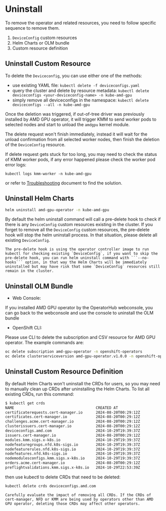 # Uninstall

To remove the operator and related resources, you need to follow specific sequence to remove them.

1. `DeviceConfig` custom resources
2. Helm Charts or OLM bundle
3. Custom resource definition

## Uninstall Custom Resource

To delete the `Deviceconfig`, you can use either one of the methods:

* use existing YAML file: ```kubectl delete -f deviceconfigs.yaml```
* query the cluster and delete by resource metadata:
  ```kubectl delete deviceconfigs <your-deviceconfig-name> -n kube-amd-gpu```
* simply remove all deviceconfigs in the namespace:
  ```kubectl delete deviceconfigs --all -n kube-amd-gpu```

Once the deletion was triggered, if out-of-tree driver was previously installed by AMD GPU operator, it will trigger KMM to send worker pods to selected nodes and start to unload the `amdgpu` kernel module.

The delete request won't finish immediately, instead it will wait for the unload confirmation from all selected worker nodes, then finish the deletion of the `DeviceConfig` resource.

If delete request gets stuck for too long, you may need to check the status of KMM worker pods, if any error happened please check the worker pod error logs:

```kubectl logs kmm-worker -n kube-amd-gpu```

or refer to [Troubleshooting](../troubleshooting) document to find the solution.

## Uninstall Helm Charts

```bash
helm uninstall amd-gpu-operator -n kube-amd-gpu
```

By default the helm uninstall command will call a pre-delete hook to check if there is any `DeviceConfig` custom resources existing in the cluster. If you forget to remove all the `DeviceConfig` custom resources, the pre-delete hook will stop the helm uninstall process. In that situation, please delete all existing `DeviceConfig`.

```{note}
The pre-delete hook is using the operator controller image to run kubectl for checking existing `DeviceConfig`, if you want to skip the pre-delete hook, you can run helm uninstall command with ```--no-hooks``` option, in that way the Helm Charts will be immediately uninstalled but may have risk that some `DeviceConfig` resources still remain in the cluster.
```

## Uninstall OLM Bundle

* Web Console:

If you installed AMD GPU operator by the OperatorHub webconsole, you can go back to the webconsole and use the console to uninstall the OLM bundle

* OpenShift CLI:

Please use CLI to delete the subscription and CSV resource for AMD GPU operator. The example commands are:

```bash
oc delete subscription amd-gpu-operator -n openshift-operators
oc delete clusterserviceversion amd-gpu-operator.v1.0.0 -n openshift-operators
```

## Uninstall Custom Resource Definition

By default Helm Charts won't uninstall the CRDs for users, so you may need to manually clean up CRDs after uninstalling the Helm Charts. To list all existing CRDs, run this command:

```bash
$ kubectl get crds
NAME                                     CREATED AT
certificaterequests.cert-manager.io      2024-08-20T00:29:12Z
certificates.cert-manager.io             2024-08-20T00:29:12Z
challenges.acme.cert-manager.io          2024-08-20T00:29:12Z
clusterissuers.cert-manager.io           2024-08-20T00:29:12Z
deviceconfigs.amd.com                    2024-10-29T19:39:37Z
issuers.cert-manager.io                  2024-08-20T00:29:12Z
modules.kmm.sigs.x-k8s.io                2024-10-29T19:39:37Z
nodefeaturegroups.nfd.k8s-sigs.io        2024-10-29T19:39:37Z
nodefeaturerules.nfd.k8s-sigs.io         2024-10-29T19:39:37Z
nodefeatures.nfd.k8s-sigs.io             2024-10-29T19:39:37Z
nodemodulesconfigs.kmm.sigs.x-k8s.io     2024-10-29T19:39:37Z
orders.acme.cert-manager.io              2024-08-20T00:29:12Z
preflightvalidations.kmm.sigs.x-k8s.io   2024-10-29T22:53:39Z
```

then use kubectl to delete CRDs that need to be deleted:

```bash
kubectl delete crds deviceconfigs.amd.com
```

```{warning}
Carefully evaluate the impact of removing all CRDs. If the CRDs of cert-manager, NFD or KMM are being used by operators other than AMD GPU operator, deleting those CRDs may affect other operators.
```
